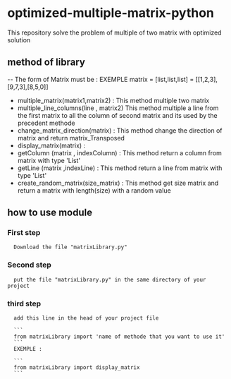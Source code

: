 # optimized-multiple-matrix-python
This repository solve the problem of multiple of two matrix with optimized solution
## method of library 
  -- The form of Matrix must be : EXEMPLE matrix = [list,list,list] = [[1,2,3],[9,7,3],[8,5,0]] 
  - multiple_matrix(matrix1,matrix2) :
      This method multiple two matrix 
  - multiple_line_columns(line , matrix2) 
      This method multiple a line from the first matrix to all the column of second matrix and its used by the precedent methode
  - change_matrix_direction(matrix) :
      This method change the direction of matrix and return matrix_Transposed
  - display_matrix(matrix) :
  - getColumn (matrix , indexColumn) :
      This method return a column from matrix with type 'List'
  - getLine (matrix  ,indexLine) :
      This method return a line from matrix with type 'List'
  - create_random_matrix(size_matrix) :
      This method get size matrix and return a matrix with length(size) with a random value
## how to use module 

  ### First step
      Download the file "matrixLibrary.py"
  ### Second step 
      put the file "matrixLibrary.py" in the same directory of your project 
  ### third step 
      add this line in the head of your project file 
      
      ```
      from matrixLibrary import 'name of methode that you want to use it' 
      ```
      EXEMPLE :
      
      ```
      from matrixLibrary import display_matrix
      ```
